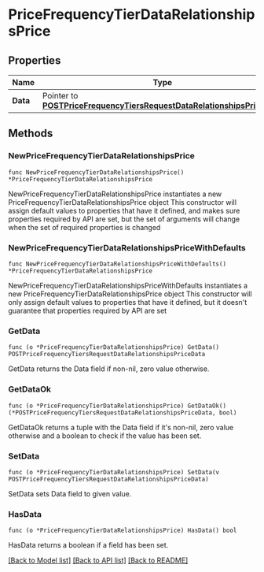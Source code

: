 # PriceFrequencyTierDataRelationshipsPrice

## Properties

Name | Type | Description | Notes
------------ | ------------- | ------------- | -------------
**Data** | Pointer to [**POSTPriceFrequencyTiersRequestDataRelationshipsPriceData**](POSTPriceFrequencyTiersRequestDataRelationshipsPriceData.md) |  | [optional] 

## Methods

### NewPriceFrequencyTierDataRelationshipsPrice

`func NewPriceFrequencyTierDataRelationshipsPrice() *PriceFrequencyTierDataRelationshipsPrice`

NewPriceFrequencyTierDataRelationshipsPrice instantiates a new PriceFrequencyTierDataRelationshipsPrice object
This constructor will assign default values to properties that have it defined,
and makes sure properties required by API are set, but the set of arguments
will change when the set of required properties is changed

### NewPriceFrequencyTierDataRelationshipsPriceWithDefaults

`func NewPriceFrequencyTierDataRelationshipsPriceWithDefaults() *PriceFrequencyTierDataRelationshipsPrice`

NewPriceFrequencyTierDataRelationshipsPriceWithDefaults instantiates a new PriceFrequencyTierDataRelationshipsPrice object
This constructor will only assign default values to properties that have it defined,
but it doesn't guarantee that properties required by API are set

### GetData

`func (o *PriceFrequencyTierDataRelationshipsPrice) GetData() POSTPriceFrequencyTiersRequestDataRelationshipsPriceData`

GetData returns the Data field if non-nil, zero value otherwise.

### GetDataOk

`func (o *PriceFrequencyTierDataRelationshipsPrice) GetDataOk() (*POSTPriceFrequencyTiersRequestDataRelationshipsPriceData, bool)`

GetDataOk returns a tuple with the Data field if it's non-nil, zero value otherwise
and a boolean to check if the value has been set.

### SetData

`func (o *PriceFrequencyTierDataRelationshipsPrice) SetData(v POSTPriceFrequencyTiersRequestDataRelationshipsPriceData)`

SetData sets Data field to given value.

### HasData

`func (o *PriceFrequencyTierDataRelationshipsPrice) HasData() bool`

HasData returns a boolean if a field has been set.


[[Back to Model list]](../README.md#documentation-for-models) [[Back to API list]](../README.md#documentation-for-api-endpoints) [[Back to README]](../README.md)


